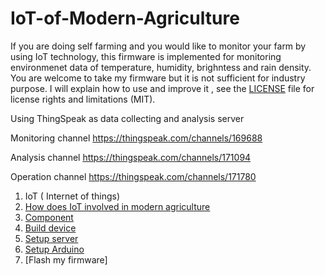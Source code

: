 # IoT-of-Modern-Agriculture

If you are doing self farming and you would like to monitor your farm by using IoT technology, this firmware is implemented for monitoring environmenet data of temperature, humidity, brighntess and rain density. You are welcome to take my firmware but it is not sufficient for industry purpose. I will explain how to use and improve it , see the [LICENSE](https://github.com/Raydivine/IoT-of-Modern-Agriculture/blob/master/LICENSE) file for license rights and limitations (MIT).



Using ThingSpeak as data collecting and analysis server

Monitoring channel
https://thingspeak.com/channels/169688

Analysis channel
https://thingspeak.com/channels/171094

Operation channel
https://thingspeak.com/channels/171780

1. IoT ( Internet of things)
2. [How does IoT involved in modern agriculture ](https://github.com/Raydivine/IoT-of-Modern-Agriculture/blob/master/Doc/Modern%20Agriculture.md)
3. [Component](https://github.com/Raydivine/IoT-of-Modern-Agriculture/blob/master/Doc/Component.md)
4. [Build device](https://github.com/Raydivine/IoT-of-Modern-Agriculture/blob/master/Doc/Build%20your%20device.md)
5. [Setup server](https://github.com/Raydivine/IoT-of-Modern-Agriculture/blob/master/Doc/Register%20ThingSpeak.md)
6. [Setup Arduino](https://github.com/Raydivine/NodeMCU-with-IoT-practice/blob/master/Tutorial/NodeMCU%20Arduino%20Setting.md)
7. [Flash my firmware]
